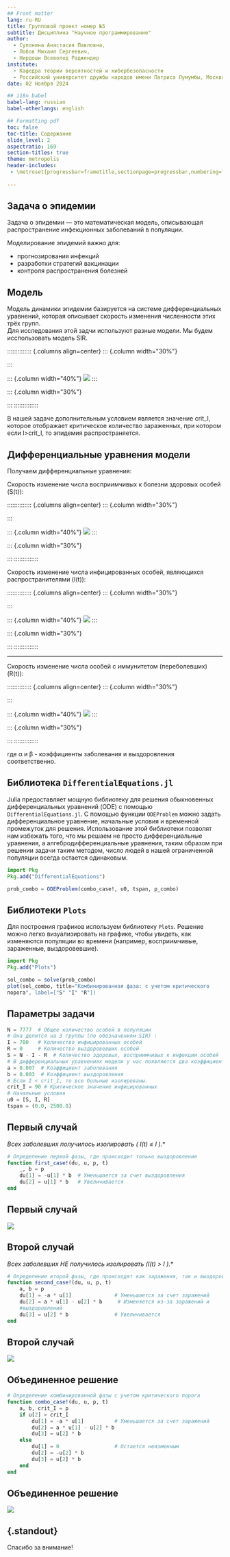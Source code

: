 ```yaml
---
## Front matter
lang: ru-RU
title: Групповой проект номер №5
subtitle: Дисциплина "Научное программирование"
author:
  - Супонина Анастасия Павловна,
  - Лобов Михаил Сергеевич,
  - Нирдоши Всеволод Раджендер
institute:
  - Кафедра теории вероятностей и кибербезопасности
  - Российский университет дружбы народов имени Патриса Лумумбы, Москва, Россия
date: 02 Ноября 2024

## i18n babel
babel-lang: russian
babel-otherlangs: english

## Formatting pdf
toc: false
toc-title: Содержание
slide_level: 2
aspectratio: 169
section-titles: true
theme: metropolis
header-includes:
 - \metroset{progressbar=frametitle,sectionpage=progressbar,numbering=fraction}
 
---
```


## Задача о эпидемии 

Задача о эпидемии — это математическая модель, описывающая распространение инфекционных заболеваний в популяции. 

Моделирование эпидемий важно для:  
- прогнозирования инфекций  
- разработки стратегий вакцинации  
- контроля распространения болезней  

## Модель 

Модель динамики эпидемии базируется на системе дифференциальных уравнений, которая описывает скорость изменения численности этих трёх групп.  
Для исследования этой задчи используют разные модели. Мы будем исспользовать модель SIR.

:::::::::::::: {.columns align=center}
::: {.column width="30%"}

:::

::: {.column width="40%"}
![](./image/9.jpg)
::: 

::: {.column width="30%"}

:::
::::::::::::::

В нашей задаче дополнительным условием является значение crit_I, которое отображает критическое количество зараженных, при котором если I>crit_I, то эпидемия распространяется.

## Дифференциальные уравнения модели

Получаем дифференциальные уравнения:

Скорость изменение числа восприимчивых к болезни здоровых особей (S(t)):

:::::::::::::: {.columns align=center}
::: {.column width="30%"}

:::

::: {.column width="40%"}
![](./image/1.png) 
::: 

::: {.column width="30%"}

:::
::::::::::::::

Скорость изменение числа инфицированных особей, являющихся распространителями (I(t)):

:::::::::::::: {.columns align=center}
::: {.column width="30%"}

:::

::: {.column width="40%"}
![](./image/2.png) 
::: 

::: {.column width="30%"}

:::
::::::::::::::

---

Скорость изменение числа особей с иммунитетом (переболевших) (R(t)):

:::::::::::::: {.columns align=center}
::: {.column width="30%"}

:::

::: {.column width="40%"}
![](./image/3.png) 
::: 

::: {.column width="30%"}

:::
::::::::::::::

где α и β - коэффициенты заболевания и выздоровления соответственно.

## Библиотека `DifferentialEquations.jl`
 
  Julia предоставляет мощную библиотеку для решения обыкновенных дифференциальных уравнений (ODE) с помощью `DifferentialEquations.jl`. С помощью функции `ODEProblem` можно задать дифференциальное уравнение, начальные условия и временной промежуток для решения.
  Использование этой библиотеки позволят нам избежать того, что мы решаем не просто дифференциальные уравнения, а алгебродифференциальные уравнения, таким образом при решении задачи таким методом, число людей в нашей ограниченной популяции всегда остается одинаковым.

```julia
import Pkg
Pkg.add("DifferentialEquations")

prob_combo = ODEProblem(combo_case!, u0, tspan, p_combo)
```

## Библиотеки `Plots`

  Для построения графиков используем библиотеку `Plots`. Решение можно легко визуализировать на графике, чтобы увидеть, как изменяются популяции во времени (например, восприимчивые, зараженные, выздоровевшие).

```julia
import Pkg
Pkg.add("Plots")

sol_combo = solve(prob_combo)
plot(sol_combo, title="Комбинированная фаза: с учетом критического
порога", label=["S" "I" "R"])
```

## Параметры задачи

```julia
N = 7777  # Общее количество особей в популяции
# Она делится на 3 группы (по обозначениям SIR) :
I = 700   # Количество инфицированных особей
R = 0     # Количество выздоровевших особей
S = N - I - R  # Количество здоровых, восприимчивых к инфекции особей
# В дифференциальных уравнениях модели у нас появляются два коэффициента:
a = 0.007  # Коэффициент заболевания
b = 0.003  # Коэффициент выздоровления
# Если I < crit_I, то все больные изолированы.
crit_I = 90 # Критическое значение инфицированных
# Начальные условия
u0 = [S, I, R]
tspan = (0.0, 2500.0)
```

## Первый случай 

**Всех заболевших получилось изолировать ( I(t) ≤ I* ).** 

```julia
# Определение первой фазы, где происходит только выздоровление
function first_case!(du, u, p, t)
    _, b = p
    du[1] = -u[1] * b  # Уменьшается за счет выздоровления
    du[2] = u[1] * b   # Увеличивается
end

```
## Первый случай 

![](./image/a.png) 

## Второй случай 

**Всех заболевших НЕ получилось изолировать (I(t) > I* ).**

```julia
# Определение второй фазы, где происходят как заражения, так и выздоровления
function second_case!(du, u, p, t)
    a, b = p
    du[1] = -a * u[1]              # Уменьшается за счет заражений
    du[2] = a * u[1] - u[2] * b     # Изменяется из-за заражений и 
    #выздоровлений
    du[3] = u[2] * b               # Увеличивается
end

```

## Второй случай 

![](./image/b.png) 

## Объединенное решение

```julia
# Определение комбинированной фазы с учетом критического порога
function combo_case!(du, u, p, t)
    a, b, crit_I = p
    if u[2] > crit_I
        du[1] = -a * u[1]          # Уменьшается за счет заражений
        du[2] = a * u[1] - u[2] * b
        du[3] = u[2] * b
    else
        du[1] = 0                  # Остается неизменным
        du[2] = -u[2] * b          
        du[3] = u[2] * b       
    end
end
```
## Объединенное решение

![](./image/c.png)

## {.standout}

Спасибо за внимание!